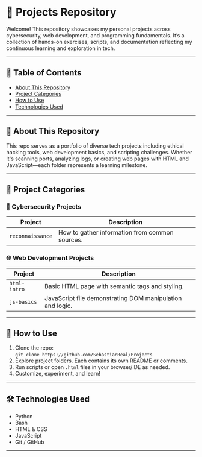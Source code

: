 # 📁 Projects Repository

Welcome! This repository showcases my personal projects across cybersecurity, web development, and programming fundamentals. It’s a collection of hands-on exercises, scripts, and documentation reflecting my continuous learning and exploration in tech.

---

## 🧭 Table of Contents

- [About This Repository](#about-this-repository)  
- [Project Categories](#project-categories)  
- [How to Use](#how-to-use)  
- [Technologies Used](#technologies-used)  
 

---

## 📖 About This Repository

This repo serves as a portfolio of diverse tech projects including ethical hacking tools, web development basics, and scripting challenges. Whether it's scanning ports, analyzing logs, or creating web pages with HTML and JavaScript—each folder represents a learning milestone.

---

## 🧩 Project Categories

### 🔐 Cybersecurity Projects
| Project | Description |
|--------|-------------|
| `reconnaissance` | How to gather information from common sources. |

### 🌐 Web Development Projects
| Project | Description |
|--------|-------------|
| `html-intro` | Basic HTML page with semantic tags and styling. |
| `js-basics` | JavaScript file demonstrating DOM manipulation and logic. |

---

## 🚀 How to Use

1. Clone the repo:  
   `git clone https://github.com/SebastianReal/Projects`
2. Explore project folders. Each contains its own README or comments.
3. Run scripts or open `.html` files in your browser/IDE as needed.
4. Customize, experiment, and learn!

---

## 🛠️ Technologies Used

- Python  
- Bash  
- HTML & CSS  
- JavaScript  
- Git / GitHub

---
